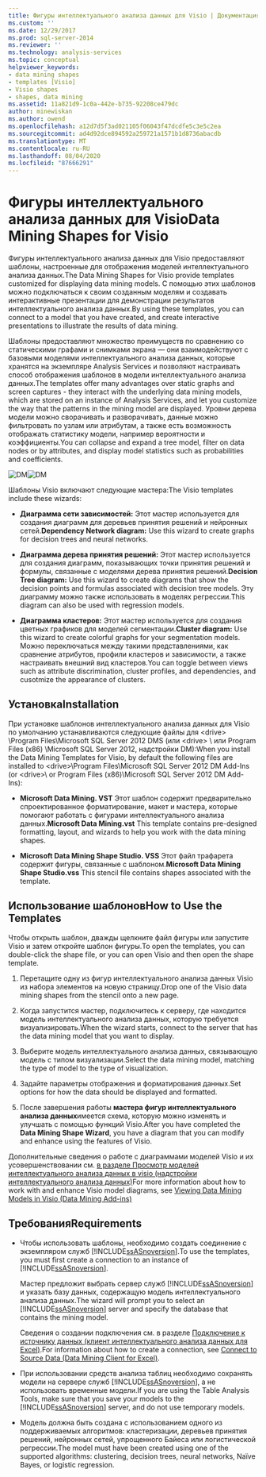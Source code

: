 ```yaml
---
title: Фигуры интеллектуального анализа данных для Visio | Документация Майкрософт
ms.custom: ''
ms.date: 12/29/2017
ms.prod: sql-server-2014
ms.reviewer: ''
ms.technology: analysis-services
ms.topic: conceptual
helpviewer_keywords:
- data mining shapes
- templates [Visio]
- Visio shapes
- shapes, data mining
ms.assetid: 11a821d9-1c0a-442e-b735-92208ce479dc
author: minewiskan
ms.author: owend
ms.openlocfilehash: a12d7d5f3ad021105f06043f47dcdfe5c3e5c2ea
ms.sourcegitcommit: ad4d92dce894592a259721a1571b1d8736abacdb
ms.translationtype: MT
ms.contentlocale: ru-RU
ms.lasthandoff: 08/04/2020
ms.locfileid: "87666291"
---
```

# <a name="data-mining-shapes-for-visio"></a><span data-ttu-id="a8839-102">Фигуры интеллектуального анализа данных для Visio</span><span class="sxs-lookup"><span data-stu-id="a8839-102">Data Mining Shapes for Visio</span></span>
  <span data-ttu-id="a8839-103">Фигуры интеллектуального анализа данных для Visio предоставляют шаблоны, настроенные для отображения моделей интеллектуального анализа данных.</span><span class="sxs-lookup"><span data-stu-id="a8839-103">The Data Mining Shapes for Visio provide templates customized for displaying data mining models.</span></span> <span data-ttu-id="a8839-104">С помощью этих шаблонов можно подключаться к своим созданным моделям и создавать интерактивные презентации для демонстрации результатов интеллектуального анализа данных.</span><span class="sxs-lookup"><span data-stu-id="a8839-104">By using these templates, you can connect to a model that you have created, and create interactive presentations to illustrate the results of data mining.</span></span>  
  
 <span data-ttu-id="a8839-105">Шаблоны предоставляют множество преимуществ по сравнению со статическими графами и снимками экрана — они взаимодействуют с базовыми моделями интеллектуального анализа данных, которые хранятся на экземпляре Analysis Services и позволяют настраивать способ отображения шаблонов в модели интеллектуального анализа данных.</span><span class="sxs-lookup"><span data-stu-id="a8839-105">The templates offer many advantages over static graphs and screen captures - they interact with the underlying data mining models, which are stored on an instance of Analysis Services, and let you customize the way that the patterns in the mining model are displayed.</span></span> <span data-ttu-id="a8839-106">Уровни дерева модели можно сворачивать и разворачивать, данные можно фильтровать по узлам или атрибутам, а также есть возможность отображать статистику модели, например вероятности и коэффициенты.</span><span class="sxs-lookup"><span data-stu-id="a8839-106">You can collapse and expand a tree model, filter on data nodes or by attributes, and display model statistics such as probabilities and coefficients.</span></span>  
  
 <span data-ttu-id="a8839-107">![DM](media/dm-stencil.gif "DM")</span><span class="sxs-lookup"><span data-stu-id="a8839-107">![DM](media/dm-stencil.gif "DM")</span></span>  
  
 <span data-ttu-id="a8839-108">Шаблоны Visio включают следующие мастера:</span><span class="sxs-lookup"><span data-stu-id="a8839-108">The Visio templates include these wizards:</span></span>  
  
-   <span data-ttu-id="a8839-109">**Диаграмма сети зависимостей:** Этот мастер используется для создания диаграмм для деревьев принятия решений и нейронных сетей.</span><span class="sxs-lookup"><span data-stu-id="a8839-109">**Dependency Network diagram:** Use this wizard to create graphs for decision trees and neural networks.</span></span>  
  
-   <span data-ttu-id="a8839-110">**Диаграмма дерева принятия решений:** Этот мастер используется для создания диаграмм, показывающих точки принятия решений и формулы, связанные с моделями дерева принятия решений.</span><span class="sxs-lookup"><span data-stu-id="a8839-110">**Decision Tree diagram:** Use this wizard to create diagrams that show the decision points and formulas associated with decision tree models.</span></span> <span data-ttu-id="a8839-111">Эту диаграмму можно также использовать в моделях регрессии.</span><span class="sxs-lookup"><span data-stu-id="a8839-111">This diagram can also be used with regression models.</span></span>  
  
-   <span data-ttu-id="a8839-112">**Диаграмма кластеров:** Этот мастер используется для создания цветных графиков для моделей сегментации.</span><span class="sxs-lookup"><span data-stu-id="a8839-112">**Cluster diagram:** Use this wizard to create colorful graphs for your segmentation models.</span></span> <span data-ttu-id="a8839-113">Можно переключаться между такими представлениями, как сравнение атрибутов, профили кластеров и зависимости, а также настраивать внешний вид кластеров.</span><span class="sxs-lookup"><span data-stu-id="a8839-113">You can toggle between views such as attribute discrimination, cluster profiles, and dependencies, and cusotmize the appearance of clusters.</span></span>  
  
## <a name="installation"></a><span data-ttu-id="a8839-114">Установка</span><span class="sxs-lookup"><span data-stu-id="a8839-114">Installation</span></span>  
 <span data-ttu-id="a8839-115">При установке шаблонов интеллектуального анализа данных для Visio по умолчанию устанавливаются следующие файлы для \<drive> \Program Files\Microsoft SQL Server 2012 DMS (или \<drive> \ или Program Files (x86) \Microsoft SQL Server 2012, надстройки DM):</span><span class="sxs-lookup"><span data-stu-id="a8839-115">When you install the Data Mining Templates for Visio, by default the following files are installed to \<drive>\Program Files\Microsoft SQL Server 2012 DM Add-Ins (or \<drive>\ or Program Files (x86)\Microsoft SQL Server 2012 DM Add-Ins):</span></span>  
  
-   <span data-ttu-id="a8839-116">**Microsoft Data Mining. VST** Этот шаблон содержит предварительно спроектированное форматирование, макет и мастера, которые помогают работать с фигурами интеллектуального анализа данных.</span><span class="sxs-lookup"><span data-stu-id="a8839-116">**Microsoft Data Mining.vst** This template contains pre-designed formatting, layout, and wizards to help you work with the data mining shapes.</span></span>  
  
-   <span data-ttu-id="a8839-117">**Microsoft Data Mining Shape Studio. VSS** Этот файл трафарета содержит фигуры, связанные с шаблоном.</span><span class="sxs-lookup"><span data-stu-id="a8839-117">**Microsoft Data Mining Shape Studio.vss** This stencil file contains shapes associated with the template.</span></span>  
  
## <a name="how-to-use-the-templates"></a><span data-ttu-id="a8839-118">Использование шаблонов</span><span class="sxs-lookup"><span data-stu-id="a8839-118">How to Use the Templates</span></span>  
 <span data-ttu-id="a8839-119">Чтобы открыть шаблон, дважды щелкните файл фигуры или запустите Visio и затем откройте шаблон фигуры.</span><span class="sxs-lookup"><span data-stu-id="a8839-119">To open the templates, you can double-click the shape file, or you can open Visio and then open the shape template.</span></span>  
  
1.  <span data-ttu-id="a8839-120">Перетащите одну из фигур интеллектуального анализа данных Visio из набора элементов на новую страницу.</span><span class="sxs-lookup"><span data-stu-id="a8839-120">Drop one of the Visio data mining shapes from the stencil onto a new page.</span></span>  
  
2.  <span data-ttu-id="a8839-121">Когда запустится мастер, подключитесь к серверу, где находится модель интеллектуального анализа данных, которую требуется визуализировать.</span><span class="sxs-lookup"><span data-stu-id="a8839-121">When the wizard starts, connect to the server that has the data mining model that you want to display.</span></span>  
  
3.  <span data-ttu-id="a8839-122">Выберите модель интеллектуального анализа данных, связывающую модель с типом визуализации.</span><span class="sxs-lookup"><span data-stu-id="a8839-122">Select the data mining model, matching the type of model to the type of visualization.</span></span>  
  
4.  <span data-ttu-id="a8839-123">Задайте параметры отображения и форматирования данных.</span><span class="sxs-lookup"><span data-stu-id="a8839-123">Set options for how the data should be displayed and formatted.</span></span>  
  
5.  <span data-ttu-id="a8839-124">После завершения работы **мастера фигур интеллектуального анализа данных**имеется схема, которую можно изменять и улучшать с помощью функций Visio.</span><span class="sxs-lookup"><span data-stu-id="a8839-124">After you have completed the **Data Mining Shape Wizard**, you have a diagram that you can modify and enhance using the features of Visio.</span></span>  
  
 <span data-ttu-id="a8839-125">Дополнительные сведения о работе с диаграммами моделей Visio и их усовершенствовании см. [в разделе Просмотр моделей интеллектуального анализа данных в visio &#40;надстройки интеллектуального анализа данных&#41;](viewing-data-mining-models-in-visio-data-mining-add-ins.md)</span><span class="sxs-lookup"><span data-stu-id="a8839-125">For more information about how to work with and enhance Visio model diagrams, see [Viewing Data Mining Models in Visio &#40;Data Mining Add-ins&#41;](viewing-data-mining-models-in-visio-data-mining-add-ins.md)</span></span>  
  
## <a name="requirements"></a><span data-ttu-id="a8839-126">Требования</span><span class="sxs-lookup"><span data-stu-id="a8839-126">Requirements</span></span>  
  
-   <span data-ttu-id="a8839-127">Чтобы использовать шаблоны, необходимо создать соединение с экземпляром служб [!INCLUDE[ssASnoversion](../includes/ssasnoversion-md.md)].</span><span class="sxs-lookup"><span data-stu-id="a8839-127">To use the templates, you must first create a connection to an instance of [!INCLUDE[ssASnoversion](../includes/ssasnoversion-md.md)].</span></span>  
  
     <span data-ttu-id="a8839-128">Мастер предложит выбрать сервер служб [!INCLUDE[ssASnoversion](../includes/ssasnoversion-md.md)] и указать базу данных, содержащую модель интеллектуального анализа данных.</span><span class="sxs-lookup"><span data-stu-id="a8839-128">The wizard will prompt you to select an [!INCLUDE[ssASnoversion](../includes/ssasnoversion-md.md)] server and specify the database that contains the mining model.</span></span>  
  
     <span data-ttu-id="a8839-129">Сведения о создании подключения см. в разделе [Подключение к источнику данных &#40;клиент интеллектуального анализа данных для Excel&#41;](connect-to-source-data-data-mining-client-for-excel.md).</span><span class="sxs-lookup"><span data-stu-id="a8839-129">For information about how to create a connection, see [Connect to Source Data &#40;Data Mining Client for Excel&#41;](connect-to-source-data-data-mining-client-for-excel.md).</span></span>  
  
-   <span data-ttu-id="a8839-130">При использовании средств анализа таблиц необходимо сохранять модели на сервере служб [!INCLUDE[ssASnoversion](../includes/ssasnoversion-md.md)], а не использовать временные модели.</span><span class="sxs-lookup"><span data-stu-id="a8839-130">If you are using the Table Analysis Tools, make sure that you save your models to the [!INCLUDE[ssASnoversion](../includes/ssasnoversion-md.md)] server, and do not use temporary models.</span></span>  
  
-   <span data-ttu-id="a8839-131">Модель должна быть создана с использованием одного из поддерживаемых алгоритмов: кластеризации, деревьев принятия решений, нейронных сетей, упрощенного Байеса или логистической регрессии.</span><span class="sxs-lookup"><span data-stu-id="a8839-131">The model must have been created using one of the supported algorithms: clustering, decision trees, neural networks, Naïve Bayes, or logistic regression.</span></span>  
  
  
